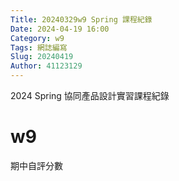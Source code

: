 ```yaml
---
Title: 20240329w9 Spring 課程紀錄
Date: 2024-04-19 16:00
Category: w9
Tags: 網誌編寫
Slug: 20240419
Author: 41123129
---
```


2024 Spring 協同產品設計實習課程紀錄

<!-- PELICAN_END_SUMMARY -->

# w9
期中自評分數





